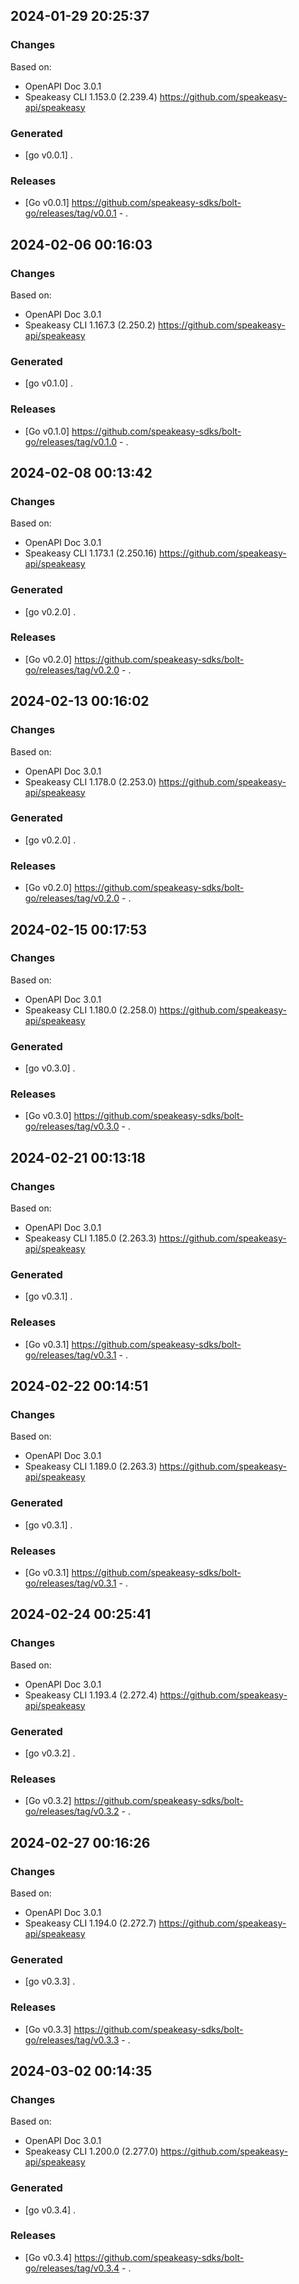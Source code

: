 

## 2024-01-29 20:25:37
### Changes
Based on:
- OpenAPI Doc 3.0.1 
- Speakeasy CLI 1.153.0 (2.239.4) https://github.com/speakeasy-api/speakeasy
### Generated
- [go v0.0.1] .
### Releases
- [Go v0.0.1] https://github.com/speakeasy-sdks/bolt-go/releases/tag/v0.0.1 - .

## 2024-02-06 00:16:03
### Changes
Based on:
- OpenAPI Doc 3.0.1 
- Speakeasy CLI 1.167.3 (2.250.2) https://github.com/speakeasy-api/speakeasy
### Generated
- [go v0.1.0] .
### Releases
- [Go v0.1.0] https://github.com/speakeasy-sdks/bolt-go/releases/tag/v0.1.0 - .

## 2024-02-08 00:13:42
### Changes
Based on:
- OpenAPI Doc 3.0.1 
- Speakeasy CLI 1.173.1 (2.250.16) https://github.com/speakeasy-api/speakeasy
### Generated
- [go v0.2.0] .
### Releases
- [Go v0.2.0] https://github.com/speakeasy-sdks/bolt-go/releases/tag/v0.2.0 - .

## 2024-02-13 00:16:02
### Changes
Based on:
- OpenAPI Doc 3.0.1 
- Speakeasy CLI 1.178.0 (2.253.0) https://github.com/speakeasy-api/speakeasy
### Generated
- [go v0.2.0] .
### Releases
- [Go v0.2.0] https://github.com/speakeasy-sdks/bolt-go/releases/tag/v0.2.0 - .

## 2024-02-15 00:17:53
### Changes
Based on:
- OpenAPI Doc 3.0.1 
- Speakeasy CLI 1.180.0 (2.258.0) https://github.com/speakeasy-api/speakeasy
### Generated
- [go v0.3.0] .
### Releases
- [Go v0.3.0] https://github.com/speakeasy-sdks/bolt-go/releases/tag/v0.3.0 - .

## 2024-02-21 00:13:18
### Changes
Based on:
- OpenAPI Doc 3.0.1 
- Speakeasy CLI 1.185.0 (2.263.3) https://github.com/speakeasy-api/speakeasy
### Generated
- [go v0.3.1] .
### Releases
- [Go v0.3.1] https://github.com/speakeasy-sdks/bolt-go/releases/tag/v0.3.1 - .

## 2024-02-22 00:14:51
### Changes
Based on:
- OpenAPI Doc 3.0.1 
- Speakeasy CLI 1.189.0 (2.263.3) https://github.com/speakeasy-api/speakeasy
### Generated
- [go v0.3.1] .
### Releases
- [Go v0.3.1] https://github.com/speakeasy-sdks/bolt-go/releases/tag/v0.3.1 - .

## 2024-02-24 00:25:41
### Changes
Based on:
- OpenAPI Doc 3.0.1 
- Speakeasy CLI 1.193.4 (2.272.4) https://github.com/speakeasy-api/speakeasy
### Generated
- [go v0.3.2] .
### Releases
- [Go v0.3.2] https://github.com/speakeasy-sdks/bolt-go/releases/tag/v0.3.2 - .

## 2024-02-27 00:16:26
### Changes
Based on:
- OpenAPI Doc 3.0.1 
- Speakeasy CLI 1.194.0 (2.272.7) https://github.com/speakeasy-api/speakeasy
### Generated
- [go v0.3.3] .
### Releases
- [Go v0.3.3] https://github.com/speakeasy-sdks/bolt-go/releases/tag/v0.3.3 - .

## 2024-03-02 00:14:35
### Changes
Based on:
- OpenAPI Doc 3.0.1 
- Speakeasy CLI 1.200.0 (2.277.0) https://github.com/speakeasy-api/speakeasy
### Generated
- [go v0.3.4] .
### Releases
- [Go v0.3.4] https://github.com/speakeasy-sdks/bolt-go/releases/tag/v0.3.4 - .